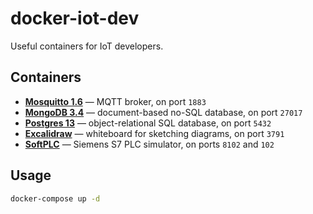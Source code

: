 docker-iot-dev
==============

Useful containers for IoT developers.

Containers
----------

- [**Mosquitto 1.6**](https://mosquitto.org/documentation/)
  —
  MQTT broker,
  on port `1883`
- [**MongoDB 3.4**](https://docs.mongodb.com/v3.4/)
  —
  document-based no-SQL database,
  on port `27017`
- [**Postgres 13**](https://www.postgresql.org/docs/13/index.html)
  —
  object-relational SQL database,
  on port `5432`
- [**Excalidraw**](https://github.com/excalidraw/excalidraw#documentation)
  —
  whiteboard for sketching diagrams,
  on port `3791`
- [**SoftPLC**](https://github.com/fbarresi/SoftPlc#how-does-it-works)
  —
  Siemens S7 PLC simulator,
  on ports `8102` and `102`

Usage
-----

```bash
docker-compose up -d
```
